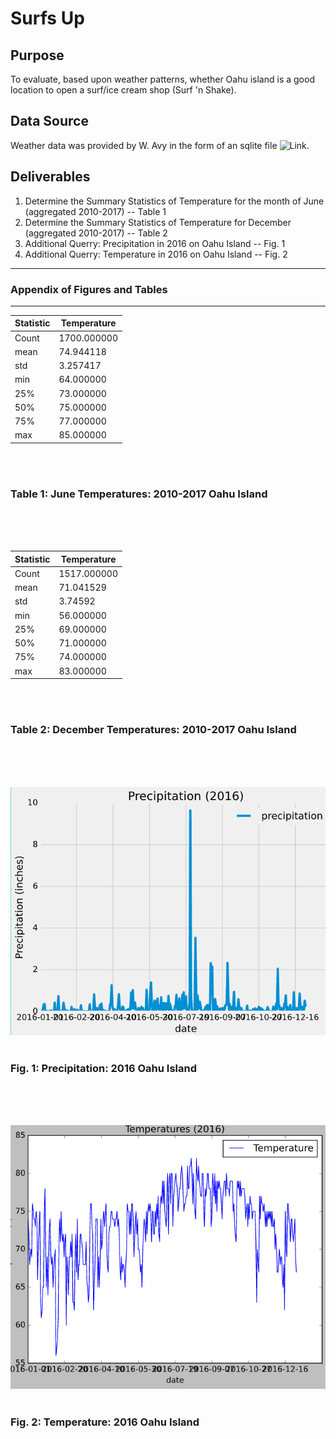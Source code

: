 # Surfs Up

## Purpose
To evaluate, based upon weather patterns, whether Oahu island is a good location to open a surf/ice cream shop (Surf 'n Shake).   

## Data Source
Weather data was provided by W. Avy in the form of an sqlite file   ![Link](/hawaii.sqlite).

## Deliverables 
1. Determine the Summary Statistics of Temperature for the month of June (aggregated 2010-2017) -- Table 1
2. Determine the Summary Statistics of Temperature for December (aggregated 2010-2017) -- Table 2
3. Additional Querry: Precipitation in 2016 on Oahu Island -- Fig. 1
4. Additional Querry: Temperature in 2016 on Oahu Island -- Fig. 2


----------------------------------------------------------------------------------
### Appendix of Figures and Tables
----------------------------------------------------------------------------------


| Statistic     | Temperature   |
| ------------- | ------------- |
| Count         |  1700.000000  |
| mean	         |    74.944118  |
| std	          |     3.257417  |  
| min	          |    64.000000  |
| 25%	          |    73.000000  |
| 50%	          |    75.000000  |
| 75%	          |    77.000000  |
| max	          |    85.000000  |
<br>
<br>

### Table 1:  June Temperatures: 2010-2017 Oahu Island
<br>
<br>
<br>

| Statistic     | Temperature   |
| ------------- | ------------- |
| Count         |  1517.000000  |
| mean	         |    71.041529  |
| std	          |     3.74592   |  
| min	          |    56.000000  |
| 25%	          |    69.000000  |
| 50%	          |    71.000000  |
| 75%	          |    74.000000  |
| max	          |    83.000000  |
<br>
<br>

### Table 2:  December Temperatures: 2010-2017 Oahu Island
<br>
<br>
<br>

![Fig_1](2016_Precipitation.PNG)
<br>
<br>

### Fig. 1:  Precipitation: 2016 Oahu Island
<br>
<br>
<br>

![Fig_2](2016_Temperatures.PNG)
<br>
<br>

### Fig. 2:  Temperature: 2016 Oahu Island
<br>
<br>
<br>
 
